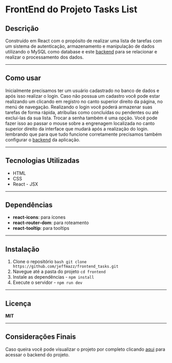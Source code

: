 # FrontEnd do Projeto Tasks List

## Descrição
Construído em React com o propósito de realizar uma lista de tarefas com um sistema de autenticação, armazenamento e manipulação de dados utilizando o MySQL como database e este [backend](https://github.com/jeffmazz/backend_tasks) para se relacionar e realizar o processamento dos dados.

---

## Como usar

Inicialmente precisamos ter um usuário cadastrado no banco de dados e após isso realizar o login.
Caso não possua um cadastro você pode estar realizando um clicando em registro no canto superior direito da página, no menú de navegação.
Realizando o login você poderá armazenar suas tarefas de forma rápida, atribuílas como concluídas ou pendentes ou até excluí-las da sua lista.
Trocar a senha também é uma opção. Você pode fazer isso ao passar o mouse sobre a engrenagem localizada no canto superior direito da interface que mudará após a realização do login.
lembrando que para que tudo funcione corretamente precisamos também configurar o [backend](https://github.com/jeffmazz/backend_tasks) da aplicação.

---

## Tecnologias Utilizadas
- HTML
- CSS
- React - JSX

---

## Dependências
- **react-icons**: para ícones
- **react-router-dom**: para roteamento
- **react-tooltip**: para tooltips

---

## Instalação
1. Clone o repositório ``` bash git clone https://github.com/jeffmazz/frontend_tasks.git ```
2. Navegue até a pasta do projeto ``` cd frontend ```
3. Instale as dependências - ``` npm install ```
4. Execute o servidor - ``` npm run dev ```

---

## Licença
**MIT**

---

## Considerações Finais
Caso queira você pode visualizar o projeto por completo clicando [aqui](https://github.com/jeffmazz/backend_tasks) para acessar o backend do projeto.